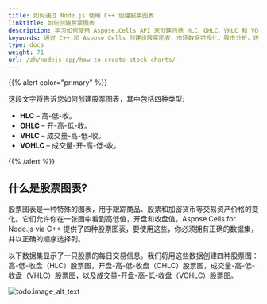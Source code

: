 ```yaml
---
title: 如何通过 Node.js 使用 C++ 创建股票图表
linktitle: 如何创建股票图表
description: 学习如何使用 Aspose.Cells API 来创建包括 HLC、OHLC、VHLC 和 VOHLC 在内的不同类型的股票图表（Node.js 通过 C++）。 
keywords: 通过 C++ 和 Aspose.Cells 创建设股票图表，市场数据可视化，股市分析，逐步指南。
type: docs
weight: 71
url: /zh/nodejs-cpp/how-to-create-stock-charts/
---
```


{{% alert color="primary" %}}

这段文字将告诉您如何创建股票图表，其中包括四种类型:
- **HLC** – 高-低-收。
- **OHLC** – 开-高-低-收。
- **VHLC** – 成交量-高-低-收。
- **VOHLC** – 成交量-开-高-低-收。

{{% /alert %}}

## **什么是股票图表?**

股票图表是一种特殊的图表，用于跟踪商品、股票和加密货币等交易资产价格的变化。它们允许你在一张图中看到高低值，开盘和收盘值。Aspose.Cells for Node.js via C++ 提供了四种股票图表，要使用这些，你必须拥有正确的数据集，并以正确的顺序选择列。

以下数据集显示了一只股票的每日交易信息。我们将用这些数据创建四种股票图：高-低-收盘（HLC）股票图，开盘-高-低-收盘（OHLC）股票图，成交量-高-低-收盘（VHLC）股票图，以及成交量-开盘-高-低-收盘（VOHLC）股票图。

![todo:image_alt_text](stock.chart.data.png)
